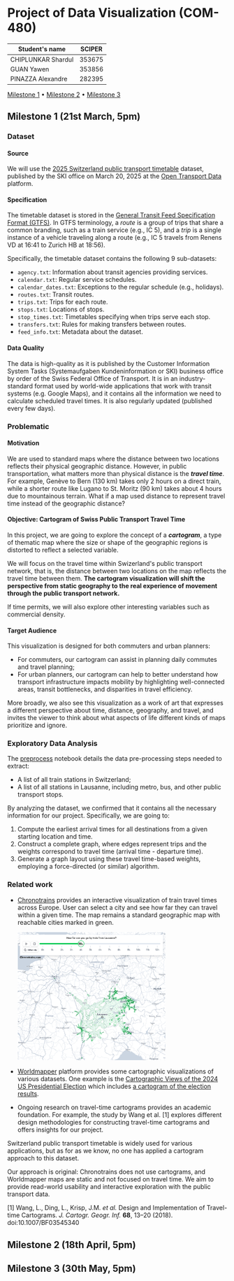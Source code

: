 # Project of Data Visualization (COM-480)

| Student's name | SCIPER |
| -------------- | ------ |
| CHIPLUNKAR Shardul | 353675 |
| GUAN Yawen | 353856 |
| PINAZZA Alexandre | 282395 |

[Milestone 1](#milestone-1) • [Milestone 2](#milestone-2) • [Milestone 3](#milestone-3)

## Milestone 1 (21st March, 5pm)

### Dataset

#### Source

We will use the [2025 Switzerland public transport timetable](https://data.opentransportdata.swiss/dataset/timetable-2025-gtfs2020) dataset, published by the SKI office on March 20, 2025 at the [Open Transport Data](https://opentransportdata.swiss/de/) platform.

#### Specification

The timetable dataset is stored in the [General Transit Feed Specification Format (GTFS)](https://gtfs.org/documentation/schedule/reference/). In GTFS terminology, a *route* is a group of trips that share a common branding, such as a train service (e.g., IC 5), and a *trip* is a single instance of a vehicle traveling along a route (e.g., IC 5 travels from Renens VD at 16:41 to Zurich HB at 18:56). 

Specifically, the timetable dataset contains the following 9 sub-datasets: 

- `agency.txt`: Information about transit agencies providing services. 
- `calendar.txt`: Regular service schedules. 
- `calendar_dates.txt`: Exceptions to the regular schedule (e.g., holidays).
- `routes.txt`: Transit routes. 
- `trips.txt`: Trips for each route. 
- `stops.txt`: Locations of stops. 
- `stop_times.txt`: Timetables specifying when trips serve each stop. 
- `transfers.txt`: Rules for making transfers between routes. 
- `feed_info.txt`: Metadata about the dataset. 

#### Data Quality

The data is high-quality as it is published by the Customer Information System Tasks (Systemaufgaben Kundeninformation or SKI) business office by order of the Swiss Federal Office of Transport.
It is in an industry-standard format used by world-wide applications that work with transit systems (e.g. Google Maps), and it contains all the information we need to calculate scheduled travel times.
It is also regularly updated (published every few days).

### Problematic

#### Motivation

We are used to standard maps where the distance between two locations reflects their physical geographic distance. However, in public transportation, what matters more than physical distance is the ***travel time***. For example, Genève to Bern (130 km) takes only 2 hours on a direct train, while a shorter route like Lugano to St. Moritz (90 km) takes about 4 hours due to mountainous terrain. What if a map used distance to represent travel time instead of the geographic distance?

#### Objective: Cartogram of Swiss Public Transport Travel Time

In this project, we are going to explore the concept of a ***cartogram***, a type of thematic map where the size or shape of the geographic regions is distorted to reflect a selected variable. 

We will focus on the travel time within Swizerland's public transport network, that is, the distance between two locations on the map reflects the travel time between them. **The cartogram visualization will shift the perspective from static geography to the real experience of movement through the public transport network.** 

If time permits, we will also explore other interesting variables such as commercial density. 

#### Target Audience

This visualization is designed for both commuters and urban planners:  

- For commuters, our cartogram can assist in planning daily commutes and travel planning; 
- For urban planners, our cartogram can help to better understand how transport infrastructure impacts mobility by highlighting well-connected areas, transit bottlenecks, and disparities in travel efficiency.

More broadly, we also see this visualization as a work of art that expresses a different perspective about time, distance, geography, and travel, and invites the viewer to think about what aspects of life different kinds of maps prioritize and ignore.


### Exploratory Data Analysis

The [preprocess](./notebooks/preprocess.ipynb) notebook details the data pre-processing steps needed to extract: 
- A list of all train stations in Switzerland; 
- A list of all stations in Lausanne, including metro, bus, and other public transport stops.

By analyzing the dataset, we confirmed that it contains all the necessary information for our project. Specifically, we are going to:
1. Compute the earliest arrival times for all destinations from a given starting location and time. 
2. Construct a complete graph, where edges represent trips and the weights correspond to travel time (arrival time - departure time).
3. Generate a graph layout using these travel time-based weights, employing a force-directed (or similar) algorithm.

### Related work

- [Chronotrains](https://www.chronotrains.com/en) provides an interactive visualization of train travel times across Europe. User can select a city and see how far they can travel within a given time. The map remains a standard geographic map with reachable cities marked in green. 

  <img src="./assets/chronotrains.png" alt="pic" style="zoom: 33%;" />

- [Worldmapper](worldmapper.org) platform provides some cartographic visualizations of various datasets. One example is the [Cartographic Views of the 2024 US Presidential Election](https://worldmapper.org/us-presidential-election-2024/) which includes [a cartogram of the election results](https://worldmapper.org/maps/us-presidential-election-2024-results/).
- Ongoing research on travel-time cartograms provides an academic foundation. For example, the study by Wang et al. [1] explores different design methodologies for constructing travel-time cartograms and offers insights for our project. 

Switzerland public transport timetable is widely used for various applications, but as for as we know, no one has applied a cartogram approach to this dataset.

Our approach is original: Chronotrains does not use cartograms, and Worldmapper maps are static and not focused on travel time. We aim to provide read-world usability and interactive exploration with the public transport data. 

[1] Wang, L., Ding, L., Krisp, J.M. *et al.* Design and Implementation of Travel-time Cartograms. *J. Cartogr. Geogr. Inf.* **68**, 13–20 (2018). doi:10.1007/BF03545340

## Milestone 2 (18th April, 5pm)

## Milestone 3 (30th May, 5pm)
